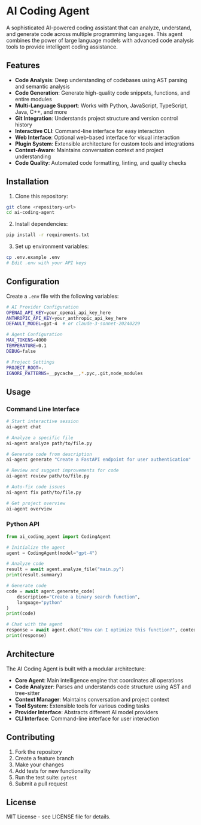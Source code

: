 # AI Coding Agent

A sophisticated AI-powered coding assistant that can analyze, understand, and generate code across multiple programming languages. This agent combines the power of large language models with advanced code analysis tools to provide intelligent coding assistance.

## Features

- **Code Analysis**: Deep understanding of codebases using AST parsing and semantic analysis
- **Code Generation**: Generate high-quality code snippets, functions, and entire modules
- **Multi-Language Support**: Works with Python, JavaScript, TypeScript, Java, C++, and more
- **Git Integration**: Understands project structure and version control history
- **Interactive CLI**: Command-line interface for easy interaction
- **Web Interface**: Optional web-based interface for visual interaction
- **Plugin System**: Extensible architecture for custom tools and integrations
- **Context-Aware**: Maintains conversation context and project understanding
- **Code Quality**: Automated code formatting, linting, and quality checks

## Installation

1. Clone this repository:
```bash
git clone <repository-url>
cd ai-coding-agent
```

2. Install dependencies:
```bash
pip install -r requirements.txt
```

3. Set up environment variables:
```bash
cp .env.example .env
# Edit .env with your API keys
```

## Configuration

Create a `.env` file with the following variables:

```bash
# AI Provider Configuration
OPENAI_API_KEY=your_openai_api_key_here
ANTHROPIC_API_KEY=your_anthropic_api_key_here
DEFAULT_MODEL=gpt-4  # or claude-3-sonnet-20240229

# Agent Configuration
MAX_TOKENS=4000
TEMPERATURE=0.1
DEBUG=false

# Project Settings
PROJECT_ROOT=.
IGNORE_PATTERNS=__pycache__,*.pyc,.git,node_modules
```

## Usage

### Command Line Interface

```bash
# Start interactive session
ai-agent chat

# Analyze a specific file
ai-agent analyze path/to/file.py

# Generate code from description
ai-agent generate "Create a FastAPI endpoint for user authentication"

# Review and suggest improvements for code
ai-agent review path/to/file.py

# Auto-fix code issues
ai-agent fix path/to/file.py

# Get project overview
ai-agent overview
```

### Python API

```python
from ai_coding_agent import CodingAgent

# Initialize the agent
agent = CodingAgent(model="gpt-4")

# Analyze code
result = await agent.analyze_file("main.py")
print(result.summary)

# Generate code
code = await agent.generate_code(
    description="Create a binary search function",
    language="python"
)
print(code)

# Chat with the agent
response = await agent.chat("How can I optimize this function?", context=code)
print(response)
```

## Architecture

The AI Coding Agent is built with a modular architecture:

- **Core Agent**: Main intelligence engine that coordinates all operations
- **Code Analyzer**: Parses and understands code structure using AST and tree-sitter
- **Context Manager**: Maintains conversation and project context
- **Tool System**: Extensible tools for various coding tasks
- **Provider Interface**: Abstracts different AI model providers
- **CLI Interface**: Command-line interface for user interaction

## Contributing

1. Fork the repository
2. Create a feature branch
3. Make your changes
4. Add tests for new functionality
5. Run the test suite: `pytest`
6. Submit a pull request

## License

MIT License - see LICENSE file for details.